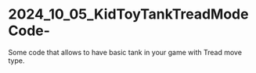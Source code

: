 # 2024_10_05_KidToyTankTreadModeCode-
Some code that allows to have basic tank in your game with Tread move type.
